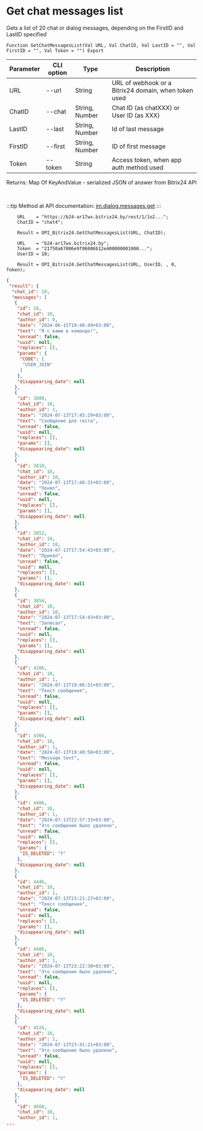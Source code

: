 ﻿---
sidebar_position: 13
---

# Get chat messages list
 Gets a list of 20 chat or dialog messages, depending on the FirstID and LastID specified



`Function GetChatMessagesList(Val URL, Val ChatID, Val LastID = "", Val FirstID = "", Val Token = "") Export`

  | Parameter | CLI option | Type | Description |
  |-|-|-|-|
  | URL | --url | String | URL of webhook or a Bitrix24 domain, when token used |
  | ChatID | --chat | String, Number | Chat ID (as chatXXX) or User ID (as XXX) |
  | LastID | --last | String, Number | Id of last message |
  | FirstID | --first | String, Number | ID of first message |
  | Token | --token | String | Access token, when app auth method used |

  
  Returns:  Map Of KeyAndValue - serialized JSON of answer from Bitrix24 API

<br/>

:::tip
Method at API documentation: [im.dialog.messages.get](https://dev.1c-bitrix.ru/learning/course/?COURSE_ID=93&LESSON_ID=11479)
:::
<br/>


```bsl title="Code example"
    URL    = "https://b24-ar17wx.bitrix24.by/rest/1/1o2...";
    ChatID = "chat4";

    Result = OPI_Bitrix24.GetChatMessagesList(URL, ChatID);

    URL    = "b24-ar17wx.bitrix24.by";
    Token  = "21750a67006e9f06006b12e400000001000...";
    UserID = 10;

    Result = OPI_Bitrix24.GetChatMessagesList(URL, UserID, , 0, Token);
```
 



```json title="Result"
{
 "result": {
  "chat_id": 10,
  "messages": [
   {
    "id": 16,
    "chat_id": 10,
    "author_id": 0,
    "date": "2024-06-15T19:48:49+03:00",
    "text": "Я с вами в команде!",
    "unread": false,
    "uuid": null,
    "replaces": [],
    "params": {
     "CODE": [
      "USER_JOIN"
     ]
    },
    "disappearing_date": null
   },
   {
    "id": 3808,
    "chat_id": 10,
    "author_id": 1,
    "date": "2024-07-13T17:45:29+03:00",
    "text": "Сообщение для теста",
    "unread": false,
    "uuid": null,
    "replaces": [],
    "params": [],
    "disappearing_date": null
   },
   {
    "id": 3810,
    "chat_id": 10,
    "author_id": 10,
    "date": "2024-07-13T17:46:31+03:00",
    "text": "Понял",
    "unread": false,
    "uuid": null,
    "replaces": [],
    "params": [],
    "disappearing_date": null
   },
   {
    "id": 3852,
    "chat_id": 10,
    "author_id": 10,
    "date": "2024-07-13T17:54:42+03:00",
    "text": "Принял",
    "unread": false,
    "uuid": null,
    "replaces": [],
    "params": [],
    "disappearing_date": null
   },
   {
    "id": 3854,
    "chat_id": 10,
    "author_id": 10,
    "date": "2024-07-13T17:54:43+03:00",
    "text": "Записал",
    "unread": false,
    "uuid": null,
    "replaces": [],
    "params": [],
    "disappearing_date": null
   },
   {
    "id": 4286,
    "chat_id": 10,
    "author_id": 1,
    "date": "2024-07-13T19:06:51+03:00",
    "text": "Текст сообщения",
    "unread": false,
    "uuid": null,
    "replaces": [],
    "params": [],
    "disappearing_date": null
   },
   {
    "id": 4366,
    "chat_id": 10,
    "author_id": 1,
    "date": "2024-07-13T19:40:58+03:00",
    "text": "Message text",
    "unread": false,
    "uuid": null,
    "replaces": [],
    "params": [],
    "disappearing_date": null
   },
   {
    "id": 4406,
    "chat_id": 10,
    "author_id": 1,
    "date": "2024-07-13T22:57:33+03:00",
    "text": "Это сообщение было удалено",
    "unread": false,
    "uuid": null,
    "replaces": [],
    "params": {
     "IS_DELETED": "Y"
    },
    "disappearing_date": null
   },
   {
    "id": 4446,
    "chat_id": 10,
    "author_id": 1,
    "date": "2024-07-13T23:21:27+03:00",
    "text": "Текст сообщения",
    "unread": false,
    "uuid": null,
    "replaces": [],
    "params": [],
    "disappearing_date": null
   },
   {
    "id": 4486,
    "chat_id": 10,
    "author_id": 1,
    "date": "2024-07-13T23:22:30+03:00",
    "text": "Это сообщение было удалено",
    "unread": false,
    "uuid": null,
    "replaces": [],
    "params": {
     "IS_DELETED": "Y"
    },
    "disappearing_date": null
   },
   {
    "id": 4526,
    "chat_id": 10,
    "author_id": 1,
    "date": "2024-07-13T23:41:21+03:00",
    "text": "Это сообщение было удалено",
    "unread": false,
    "uuid": null,
    "replaces": [],
    "params": {
     "IS_DELETED": "Y"
    },
    "disappearing_date": null
   },
   {
    "id": 4668,
    "chat_id": 10,
    "author_id": 1,
...
```

